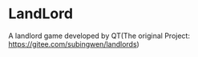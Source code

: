 # LandLord
A landlord game developed by QT(The original Project: https://gitee.com/subingwen/landlords)
